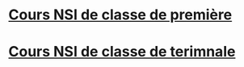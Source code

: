 # [Cours NSI de classe de première](./NSI_1ERE/README.md)
# [Cours NSI de classe de terimnale](./NSI_TLE/README.md)
